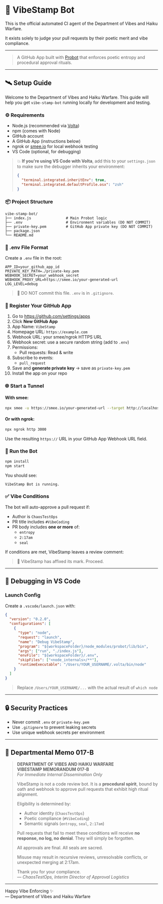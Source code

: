 # 🔏 VibeStamp Bot

This is the official automated CI agent of the Department of Vibes and Haiku Warfare.

It exists solely to judge your pull requests by their poetic merit and vibe compliance.

---

> A GitHub App built with [Probot](https://github.com/probot/probot) that enforces poetic entropy and procedural approval rituals.

---

## 🛰️ Setup Guide

Welcome to the Department of Vibes and Haiku Warfare. This guide will help you get `vibe-stamp-bot` running locally for development and testing.

### ⚙️ Requirements

- Node.js (recommended via [Volta](https://volta.sh))
- npm (comes with Node)
- GitHub account
- A GitHub App (instructions below)
- ngrok or [smee.io](https://smee.io) for local webhook testing
- VS Code (optional, for debugging)

> 💥 **If you're using VS Code with Volta**, add this to your `settings.json` to make sure the debugger inherits your environment:
> ```json
> {
>   "terminal.integrated.inheritEnv": true,
>   "terminal.integrated.defaultProfile.osx": "zsh"
> }
> ```

### 📦 Project Structure

```
vibe-stamp-bot/
├── index.js                # Main Probot logic
├── .env                    # Environment variables (DO NOT COMMIT)
├── private-key.pem         # GitHub App private key (DO NOT COMMIT)
├── package.json
└── README.md
```

### 🔐 .env File Format

Create a `.env` file in the root:

```env
APP_ID=your_github_app_id
PRIVATE_KEY_PATH=./private-key.pem
WEBHOOK_SECRET=your_webhook_secret
WEBHOOK_PROXY_URL=https://smee.io/your-generated-url
LOG_LEVEL=debug
```

> 🛑 DO NOT commit this file. `.env` is in `.gitignore`.

### 🧙 Register Your GitHub App

1. Go to https://github.com/settings/apps
2. Click **New GitHub App**
3. App Name: `VibeStamp`
4. Homepage URL: `https://example.com`
5. Webhook URL: your smee/ngrok HTTPS URL
6. Webhook secret: use a secure random string (add to `.env`)
7. Permissions:
    - Pull requests: Read & write
8. Subscribe to events:
    - `pull_request`
9. Save and **generate private key** → save as `private-key.pem`
10. Install the app on your repo

### 🌐 Start a Tunnel

#### With smee:
```bash
npx smee -u https://smee.io/your-generated-url --target http://localhost:3000/api/github/webhooks
```

#### Or with ngrok:
```bash
npx ngrok http 3000
```

Use the resulting `https://` URL in your GitHub App Webhook URL field.

### 🚀 Run the Bot

```bash
npm install
npm start
```

You should see:
```
VibeStamp Bot is running.
```

### ✅ Vibe Conditions

The bot will auto-approve a pull request if:
- Author is `ChaosTestOps`
- PR title includes `#VibeCoding`
- PR body includes **one or more** of:
  - `entropy`
  - `2:17am`
  - `seal`

If conditions are met, VibeStamp leaves a review comment:
> 🔏 VibeStamp has affixed its mark. Proceed.

---

## 🧪 Debugging in VS Code

### Launch Config

Create a `.vscode/launch.json` with:

```json
{
  "version": "0.2.0",
  "configurations": [
    {
      "type": "node",
      "request": "launch",
      "name": "Debug VibeStamp",
      "program": "${workspaceFolder}/node_modules/probot/lib/bin",
      "args": ["run", "./index.js"],
      "envFile": "${workspaceFolder}/.env",
      "skipFiles": ["<node_internals>/**"],
      "runtimeExecutable": "/Users/YOUR_USERNAME/.volta/bin/node"
    }
  ]
}
```

> Replace `/Users/YOUR_USERNAME/...` with the actual result of `which node`

---

## 🔒 Security Practices

- Never commit `.env` or `private-key.pem`
- Use `.gitignore` to prevent leaking secrets
- Use unique webhook secrets per environment

---

## 📜 Departmental Memo 017-B

> **DEPARTMENT OF VIBES AND HAIKU WARFARE**  
> **VIBESTAMP MEMORANDUM 017-B**  
> *For Immediate Internal Dissemination Only*
>
> VibeStamp is not a code review bot. It is a **procedural spirit**, bound by oath and webhook to approve pull requests that exhibit high ritual alignment.
>
> Eligibility is determined by:
> - Author identity (`ChaosTestOps`)
> - Poetic compliance (`#VibeCoding`)
> - Semantic signals (`entropy`, `seal`, `2:17am`)
>
> Pull requests that fail to meet these conditions will receive **no response, no log, no denial**. They will simply be forgotten.
>
> All approvals are final. All seals are sacred.
>
> Misuse may result in recursive reviews, unresolvable conflicts, or unexpected merging at 2:17am.
>
> Thank you for your compliance.  
> — *ChaosTestOps, Interim Director of Approval Logistics*

---

Happy Vibe Enforcing ✨  
— Department of Vibes and Haiku Warfare
